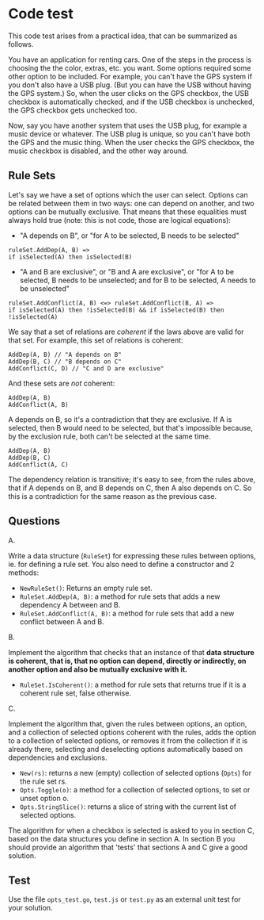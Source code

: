 # Code test

This code test arises from a practical idea, that can be summarized as follows.

You have an application for renting cars. One of the steps in the process is
choosing the the color, extras, etc. you want. Some options required some other
option to be included. For example, you can't have the GPS system if you don't
also have a USB plug. (But you can have the USB without having the GPS system.)
So, when the user clicks on the GPS checkbox, the USB checkbox is automatically
checked, and if the USB checkbox is unchecked, the GPS checkbox gets unchecked
too.

Now, say you have another system that uses the USB plug, for example a music
device or whatever. The USB plug is unique, so you can't have both the GPS and
the music thing. When the user checks the GPS checkbox, the music checkbox is
disabled, and the other way around.

## Rule Sets

Let's say we have a set of options which the user can select. Options can be
related between them in two ways: one can depend on another, and two options
can be mutually exclusive. That means that these equalities must always hold
true (note: this is not code, those are logical equations):

* "A depends on B", or "for A to be selected, B needs to be selected"
```
ruleSet.AddDep(A, B) =>
if isSelected(A) then isSelected(B)
```

* "A and B are exclusive",  or "B and A are exclusive",  or "for A to be
selected, B needs to be unselected; and for B to be selected, A needs to be
unselected"

```
ruleSet.AddConflict(A, B) <=> ruleSet.AddConflict(B, A) =>
if isSelected(A) then !isSelected(B) && if isSelected(B) then !isSelected(A)
```

We say that a set of relations are _coherent_ if the laws above are valid for
that set. For example, this set of relations is coherent: 

```
AddDep(A, B) // "A depends on B"
AddDep(B, C) // "B depends on C"
AddConflict(C, D) // "C and D are exclusive"
```

And these sets are _not_ coherent:

```
AddDep(A, B)
AddConflict(A, B)
```

A depends on B, so it's a contradiction that they are exclusive. If A is selected, then B would need to be selected, but that's impossible because, by the exclusion rule, both can't be selected at the same time. 

```
AddDep(A, B)
AddDep(B, C)
AddConflict(A, C)
```

The dependency relation is transitive; it's easy to see, from the rules above,
that if A depends on B, and B depends on C, then A also depends on C. So this
is a contradiction for the same reason as the previous case.

## Questions

A.

Write a data structure (`RuleSet`) for expressing these rules between options,
ie. for defining a rule set.  You also need to define a constructor and 2
methods:

* `NewRuleSet()`: Returns an empty rule set.
* `RuleSet.AddDep(A, B)`: a method for rule sets that adds a new dependency A
  between and B.
* `RuleSet.AddConflict(A, B)`: a method for rule sets that add a new conflict
  between A and B.

B.

Implement the algorithm that checks that an instance of that **data structure is
coherent, that is, that no option can depend, directly or indirectly, on
another option and also be mutually exclusive with it.**

* `RuleSet.IsCoherent()`: a method for rule sets that returns true if it is a
  coherent rule set, false otherwise.

C.

Implement the algorithm that, given the rules between options, an option, and a
collection of selected options coherent with the rules, adds the option to a
collection of selected options, or removes it from the collection if it is
already there, selecting and deselecting options automatically based on
dependencies and exclusions.

* `New(rs)`: returns a new (empty) collection of selected options (`Opts`) for
  the rule set rs.
* `Opts.Toggle(o)`: a method for a collection of selected options, to set or
  unset option o.
* `Opts.StringSlice()`: returns a slice of string with the current list of
  selected options.

The algorithm for when a checkbox is selected is asked to you in section C,
based on the data structures you define in section A. In section B you should
provide an algorithm that 'tests' that sections A and C give a good solution.


## Test

Use the file `opts_test.go`, `test.js` or `test.py` as an external unit test for your
solution.